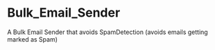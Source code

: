 # Bulk_Email_Sender
A Bulk Email Sender that avoids SpamDetection (avoids emails getting marked as Spam)
